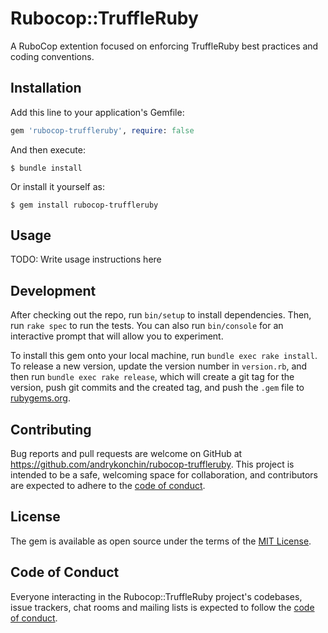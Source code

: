 # Rubocop::TruffleRuby

A RuboCop extention focused on enforcing TruffleRuby best practices and
coding conventions.

## Installation

Add this line to your application's Gemfile:

```ruby
gem 'rubocop-truffleruby', require: false
```

And then execute:

    $ bundle install

Or install it yourself as:

    $ gem install rubocop-truffleruby

## Usage

TODO: Write usage instructions here

## Development

After checking out the repo, run `bin/setup` to install dependencies. Then, run `rake spec` to run the tests. You can also run `bin/console` for an interactive prompt that will allow you to experiment.

To install this gem onto your local machine, run `bundle exec rake install`. To release a new version, update the version number in `version.rb`, and then run `bundle exec rake release`, which will create a git tag for the version, push git commits and the created tag, and push the `.gem` file to [rubygems.org](https://rubygems.org).

## Contributing

Bug reports and pull requests are welcome on GitHub at https://github.com/andrykonchin/rubocop-truffleruby. This project is intended to be a safe, welcoming space for collaboration, and contributors are expected to adhere to the [code of conduct](https://github.com/andrykonchin/rubocop-truffleruby/blob/master/CODE_OF_CONDUCT.md).

## License

The gem is available as open source under the terms of the [MIT License](https://opensource.org/licenses/MIT).

## Code of Conduct

Everyone interacting in the Rubocop::TruffleRuby project's codebases, issue trackers, chat rooms and mailing lists is expected to follow the [code of conduct](https://github.com/andrykonchin/rubocop-truffleruby/blob/master/CODE_OF_CONDUCT.md).
